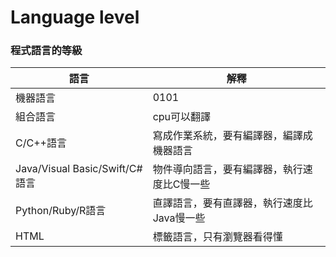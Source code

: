 # Language level
### 程式語言的等級
|語言|解釋|
|---|---|
|機器語言 |0101|
|組合語言|cpu可以翻譯|
|C/C++語言|寫成作業系統，要有編譯器，編譯成機器語言|
|Java/Visual Basic/Swift/C#語言|物件導向語言，要有編譯器，執行速度比C慢一些|
|Python/Ruby/R語言|直譯語言，要有直譯器，執行速度比Java慢一些|
|HTML|標籤語言，只有瀏覽器看得懂|